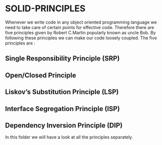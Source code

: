 # SOLID-PRINCIPLES
Whenever we write code in any object oriented programming language we need to take care of certain points for effective code. Therefore there are five principles given by Robert C.Martin popularly known as uncle Bob. By following these principles we can make our code loosely coupled. The five principles are :
## Single Responsibility Principle (SRP)
## Open/Closed Principle
## Liskov’s Substitution Principle (LSP)
## Interface Segregation Principle (ISP)
## Dependency Inversion Principle (DIP)

In this folder we will have a look at all the principles separately.
